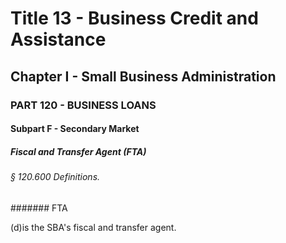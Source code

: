 
# Title 13 - Business Credit and Assistance
## Chapter I - Small Business Administration
### PART 120 - BUSINESS LOANS
#### Subpart F - Secondary Market
##### Fiscal and Transfer Agent (FTA)
###### § 120.600 Definitions.
####### FTA

(d)is the SBA's fiscal and transfer agent.
